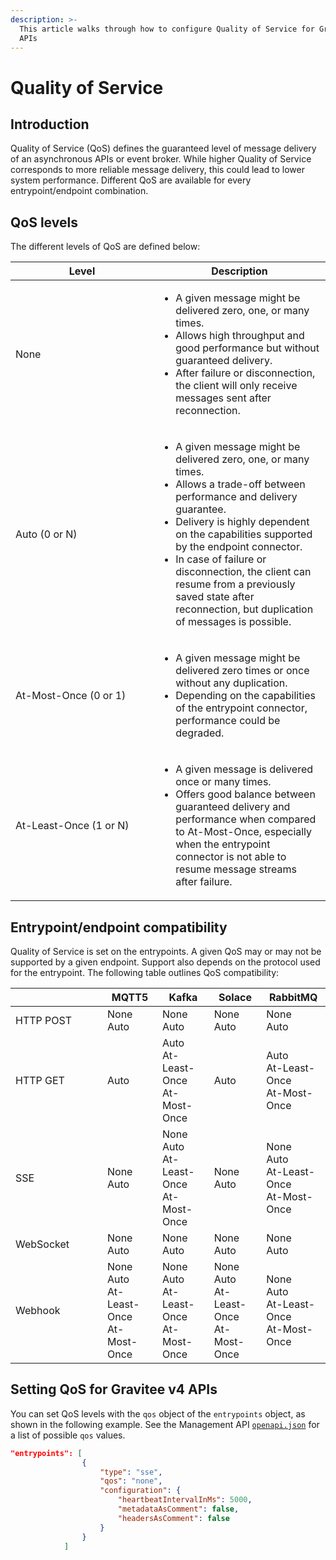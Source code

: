 ```yaml
---
description: >-
  This article walks through how to configure Quality of Service for Gravitee v4
  APIs
---
```


# Quality of Service

## Introduction

Quality of Service (QoS) defines the guaranteed level of message delivery of an asynchronous APIs or event broker. While higher Quality of Service corresponds to more reliable message delivery, this could lead to lower system performance. Different QoS are available for every entrypoint/endpoint combination.

## QoS levels

The different levels of QoS are defined below:

<table><thead><tr><th width="213">Level</th><th>Description</th></tr></thead><tbody><tr><td>None</td><td><ul><li>A given message might be delivered zero, one, or many times. </li><li>Allows high throughput and good performance but without guaranteed delivery. </li><li>After failure or disconnection, the client will only receive messages sent after reconnection.</li></ul></td></tr><tr><td>Auto (0 or N)</td><td><ul><li>A given message might be delivered zero, one, or many times. </li><li>Allows a trade-off between performance and delivery guarantee. </li><li>Delivery is highly dependent on the capabilities supported by the endpoint connector. </li><li>In case of failure or disconnection, the client can resume from a previously saved state after reconnection, but duplication of messages is possible.</li></ul></td></tr><tr><td>At-Most-Once (0 or 1)</td><td><ul><li>A given message might be delivered zero times or once without any duplication. </li><li>Depending on the capabilities of the entrypoint connector, performance could be degraded.</li></ul></td></tr><tr><td>At-Least-Once (1 or N)</td><td><ul><li>A given message is delivered once or many times.</li><li>Offers good balance between guaranteed delivery and performance when compared to At-Most-Once, especially when the entrypoint connector is not able to resume message streams after failure.</li></ul></td></tr></tbody></table>

## Entrypoint/endpoint compatibility

Quality of Service is set on the entrypoints. A given QoS may or may not be supported by a given endpoint. Support also depends on the protocol used for the entrypoint. The following table outlines QoS compatibility:

<table><thead><tr><th width="131"></th><th>MQTT5</th><th>Kafka </th><th>Solace </th><th>RabbitMQ </th></tr></thead><tbody><tr><td>HTTP POST</td><td>None<br>Auto</td><td>None<br>Auto</td><td>None<br>Auto</td><td>None<br>Auto</td></tr><tr><td>HTTP GET</td><td>Auto</td><td>Auto<br>At-Least-Once<br>At-Most-Once</td><td>Auto</td><td>Auto<br>At-Least-Once<br>At-Most-Once</td></tr><tr><td>SSE</td><td>None<br>Auto</td><td>None<br>Auto<br>At-Least-Once<br>At-Most-Once</td><td>None<br>Auto</td><td>None<br>Auto<br>At-Least-Once<br>At-Most-Once</td></tr><tr><td>WebSocket</td><td>None<br>Auto</td><td>None<br>Auto</td><td>None<br>Auto</td><td>None<br>Auto</td></tr><tr><td>Webhook</td><td>None<br>Auto<br>At-Least-Once<br>At-Most-Once</td><td>None<br>Auto<br>At-Least-Once<br>At-Most-Once</td><td>None<br>Auto<br>At-Least-Once<br>At-Most-Once</td><td>None<br>Auto<br>At-Least-Once<br>At-Most-Once</td></tr></tbody></table>

## Setting QoS for Gravitee v4 APIs

You can set QoS levels with the `qos` object of the `entrypoints` object, as shown in the following example. See the Management API [`openapi.json`](https://apim-3-20-x-api.team-apim.gravitee.dev/management/openapi.json) for a list of possible `qos` values.

```json
"entrypoints": [
                {
                    "type": "sse",
                    "qos": "none",
                    "configuration": {
                        "heartbeatIntervalInMs": 5000,
                        "metadataAsComment": false,
                        "headersAsComment": false
                    }
                }
            ]
```

